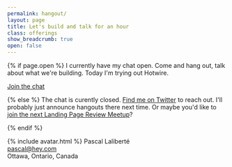 ```yaml
---
permalink: hangout/
layout: page
title: Let's build and talk for an hour
class: offerings
show_breadcrumb: true
open: false
---
```


{% if page.open %}
I currently have my chat open. Come and hang out, talk about what we're building. Today I'm trying out Hotwire.

<a href="https://sharpen-page-office-hours.herokuapp.com/" class="cta-btn" target="_blank">Join the chat</a>

{% else %}
The chat is curently closed. [Find me on Twitter][twitter] to reach out. I'll probably just announce hangouts there next time. Or maybe you'd like to [join the next Landing Page Review Meetup][review-meetup-signup]?

[review-meetup-signup]: https://buttondown.email/sharpen.page

{% endif %}

{% include avatar.html %} Pascal Laliberté  
[pascal@hey.com](mailto:pascal@hey.com)  
Ottawa, Ontario, Canada

[twitter]: https://twitter.com/pascallaliberte

<script>
setInterval(function() {
  window.location.reload()
}, 1000 * 60) // every minute
</script>
